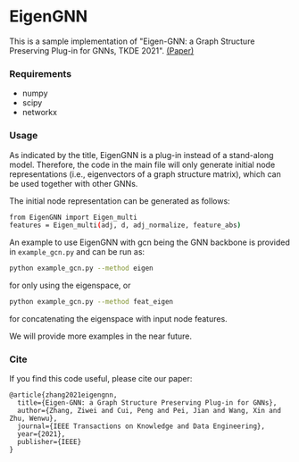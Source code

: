 # EigenGNN
This is a sample implementation of "Eigen-GNN: a Graph Structure Preserving Plug-in for GNNs, TKDE 2021". [(Paper)](https://zw-zhang.github.io/files/2021_TKDE_EigenGNN.pdf)

### Requirements
* numpy
* scipy
* networkx

### Usage
As indicated by the title, EigenGNN is a plug-in instead of a stand-along model. Therefore, the code in the main file will only generate initial node representations (i.e., eigenvectors of a graph structure matrix), which can be used together with other GNNs.

The initial node representation can be generated as follows:
```bash
from EigenGNN import Eigen_multi
features = Eigen_multi(adj, d, adj_normalize, feature_abs)
```

An example to use EigenGNN with gcn being the GNN backbone is provided in `example_gcn.py` and can be run as:
```bash
python example_gcn.py --method eigen
```
for only using the eigenspace, or 
```bash
python example_gcn.py --method feat_eigen
```
for concatenating the eigenspace with input node features.
  
We will provide more examples in the near future.

### Cite
If you find this code useful, please cite our paper:
```
@article{zhang2021eigengnn,
  title={Eigen-GNN: a Graph Structure Preserving Plug-in for GNNs},
  author={Zhang, Ziwei and Cui, Peng and Pei, Jian and Wang, Xin and Zhu, Wenwu},
  journal={IEEE Transactions on Knowledge and Data Engineering},
  year={2021},
  publisher={IEEE}
}
```